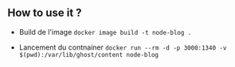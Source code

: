 ## How to use it ?

- Build de l'image
```docker image build -t node-blog .```

- Lancement du contnainer
```docker run --rm -d -p 3000:1340 -v $(pwd):/var/lib/ghost/content node-blog```
